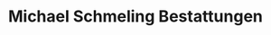 ---
title: "Michael Schmeling Bestattungen"
url: /muelheim-an-der-ruhr/michael-schmeling-bestattungen/
shop: Bestattungen
---